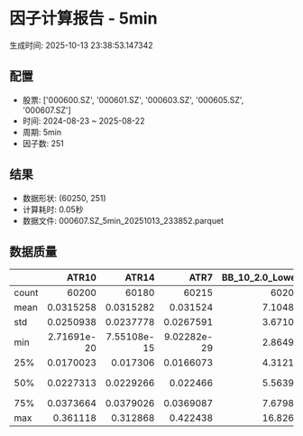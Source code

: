# 因子计算报告 - 5min

生成时间: 2025-10-13 23:38:53.147342

## 配置

- 股票: ['000600.SZ', '000601.SZ', '000603.SZ', '000605.SZ', '000607.SZ']
- 时间: 2024-08-23 ~ 2025-08-22
- 周期: 5min
- 因子数: 251

## 结果

- 数据形状: (60250, 251)
- 计算耗时: 0.05秒
- 数据文件: 000607.SZ_5min_20251013_233852.parquet

## 数据质量

|       |           ATR10 |           ATR14 |            ATR7 |   BB_10_2.0_Lower |   BB_10_2.0_Middle |   BB_10_2.0_Upper |   BB_10_2.0_Width |   BB_15_2.0_Lower |   BB_15_2.0_Middle |   BB_15_2.0_Upper |   BB_15_2.0_Width |   BB_20_2.0_Lower |   BB_20_2.0_Middle |   BB_20_2.0_Upper |   BB_20_2.0_Width |     BOLB_20 |        CCI10 |        CCI14 |        CCI20 |       EMA12 |       EMA15 |       EMA20 |        EMA3 |        EMA5 |        EMA8 |     FIXLB10 |      FIXLB3 |      FIXLB5 |      FIXLB8 |      FMAX10 |      FMAX15 |      FMAX20 |       FMAX5 |     FMEAN10 |     FMEAN15 |     FMEAN20 |      FMEAN5 |      FMIN10 |      FMIN15 |      FMIN20 |       FMIN5 |      FSTD10 |      FSTD15 |      FSTD20 |       FSTD5 |     LEXLB10 |      LEXLB3 |      LEXLB5 |      LEXLB8 |        MA10 |        MA15 |        MA20 |         MA3 |         MA5 |         MA8 |            MACD |    MACD_12_26_9 |     MACD_6_13_4 |     MACD_8_17_5 |       MACD_HIST |     MACD_SIGNAL |    MEANLB10 |     MEANLB3 |     MEANLB5 |     MEANLB8 |         MSTD10 |        MSTD15 |          MSTD5 |       Momentum1 |      Momentum10 |      Momentum12 |      Momentum15 |      Momentum20 |       Momentum3 |       Momentum5 |       Momentum8 |               OBV |   OBV_SMA10 |   OBV_SMA15 |   OBV_SMA20 |    OBV_SMA5 |   Position10 |   Position12 |   Position15 |   Position20 |   Position25 |   Position30 |    Position5 |    Position8 |        RAND |      RANDNX |       RANDX |       RPROB |     RPROBCX |     RPROBNX |      RPROBX |        RSI |      RSI10 |      RSI14 |       RSI7 |        STCX |           STOCH |     STOCH_10_14 |     STOCH_14_20 |      STOCH_7_10 |         STX |   TA_ADXR_14 |   TA_ADX_14 |   TA_APO_fastperiod12_matype0_slowperiod26 |   TA_AROONOSC_14 |   TA_AROON_14_down |   TA_AROON_14_up |    TA_CCI_14 |   TA_CDL2CROWS |   TA_CDL3BLACKCROWS |   TA_CDL3INSIDE |   TA_CDL3LINESTRIKE |   TA_CDL3OUTSIDE |   TA_CDL3STARSINSOUTH |   TA_CDL3WHITESOLDIERS |   TA_CDLABANDONEDBABY |   TA_CDLADVANCEBLOCK |   TA_CDLBELTHOLD |   TA_CDLBREAKAWAY |   TA_CDLCLOSINGMARUBOZU |   TA_CDLCONCEALBABYSWALL |   TA_CDLCOUNTERATTACK |   TA_CDLDARKCLOUDCOVER |   TA_CDLDOJI |   TA_CDLDOJISTAR |   TA_CDLDRAGONFLYDOJI |   TA_CDLENGULFING |   TA_CDLEVENINGDOJISTAR |   TA_CDLEVENINGSTAR |   TA_CDLGAPSIDESIDEWHITE |   TA_CDLGRAVESTONEDOJI |   TA_CDLHAMMER |   TA_CDLHANGINGMAN |   TA_CDLHARAMI |   TA_CDLHARAMICROSS |   TA_CDLHIGHWAVE |   TA_CDLHIKKAKE |   TA_CDLHOMINGPIGEON |   TA_CDLIDENTICAL3CROWS |   TA_CDLINNECK |   TA_CDLINVERTEDHAMMER |   TA_CDLKICKING |   TA_CDLKICKINGBYLENGTH |   TA_CDLLADDERBOTTOM |   TA_CDLLONGLEGGEDDOJI |   TA_CDLLONGLINE |   TA_CDLMARUBOZU |   TA_CDLMATCHINGLOW |   TA_CDLMATHOLD |   TA_CDLMORNINGDOJISTAR |   TA_CDLMORNINGSTAR |   TA_CDLONNECK |   TA_CDLPIERCING |   TA_CDLRICKSHAWMAN |   TA_CDLRISEFALL3METHODS |   TA_CDLSEPARATINGLINES |   TA_CDLSHOOTINGSTAR |   TA_CDLSHORTLINE |   TA_CDLSPINNINGTOP |   TA_CDLSTALLEDPATTERN |   TA_CDLSTICKSANDWICH |   TA_CDLTAKURI |   TA_CDLTASUKIGAP |   TA_CDLTHRUSTING |   TA_CDLTRISTAR |   TA_CDLUNIQUE3RIVER |   TA_CDLUPSIDEGAP2CROWS |   TA_CDLXSIDEGAP3METHODS |   TA_DEMA_10 |   TA_DEMA_20 |   TA_DEMA_5 |    TA_DX_14 |   TA_EMA_10 |   TA_EMA_20 |   TA_EMA_30 |    TA_EMA_5 |   TA_EMA_60 |   TA_KAMA_10 |   TA_KAMA_20 |   TA_MFI_14 |   TA_MIDPRICE_10 |   TA_MIDPRICE_20 |   TA_MIDPRICE_5 |   TA_MOM_10 |   TA_ROCP_10 |   TA_ROCR100_10 |   TA_ROCR_10 |     TA_ROC_10 |   TA_RSI_14 |      TA_SAR |   TA_SMA_10 |   TA_SMA_20 |   TA_SMA_30 |    TA_SMA_5 |   TA_SMA_60 |   TA_STOCHF_D |   TA_STOCHF_K |   TA_STOCHRSI_fastd_period3_fastk_period5_timeperiod14_D |   TA_STOCHRSI_fastd_period3_fastk_period5_timeperiod14_K |   TA_STOCH_D |   TA_STOCH_K |    TA_T3_10 |    TA_T3_20 |     TA_T3_5 |   TA_TEMA_10 |   TA_TEMA_20 |   TA_TEMA_5 |   TA_TRIMA_10 |   TA_TRIMA_20 |   TA_TRIMA_5 |   TA_TRIX_14 |   TA_ULTOSC_timeperiod17_timeperiod214_timeperiod328 |   TA_WILLR_14 |   TA_WMA_10 |   TA_WMA_20 |    TA_WMA_5 |     TRENDLB10 |      TRENDLB3 |      TRENDLB5 |      TRENDLB8 |       Trend10 |      Trend12 |       Trend15 |       Trend20 |        Trend25 |        Trend5 |        Trend8 |      VWAP10 |      VWAP15 |      VWAP20 |      VWAP25 |      VWAP30 |   Volume_Momentum10 |   Volume_Momentum15 |   Volume_Momentum20 |   Volume_Momentum25 |   Volume_Momentum30 |   Volume_Ratio10 |   Volume_Ratio15 |   Volume_Ratio20 |   Volume_Ratio25 |   Volume_Ratio30 |    WILLR14 |    WILLR18 |    WILLR21 |     WILLR9 |
|:------|----------------:|----------------:|----------------:|------------------:|-------------------:|------------------:|------------------:|------------------:|-------------------:|------------------:|------------------:|------------------:|-------------------:|------------------:|------------------:|------------:|-------------:|-------------:|-------------:|------------:|------------:|------------:|------------:|------------:|------------:|------------:|------------:|------------:|------------:|------------:|------------:|------------:|------------:|------------:|------------:|------------:|------------:|------------:|------------:|------------:|------------:|------------:|------------:|------------:|------------:|------------:|------------:|------------:|------------:|------------:|------------:|------------:|------------:|------------:|------------:|----------------:|----------------:|----------------:|----------------:|----------------:|----------------:|------------:|------------:|------------:|------------:|---------------:|--------------:|---------------:|----------------:|----------------:|----------------:|----------------:|----------------:|----------------:|----------------:|----------------:|------------------:|------------:|------------:|------------:|------------:|-------------:|-------------:|-------------:|-------------:|-------------:|-------------:|-------------:|-------------:|------------:|------------:|------------:|------------:|------------:|------------:|------------:|-----------:|-----------:|-----------:|-----------:|------------:|----------------:|----------------:|----------------:|----------------:|------------:|-------------:|------------:|-------------------------------------------:|-----------------:|-------------------:|-----------------:|-------------:|---------------:|--------------------:|----------------:|--------------------:|-----------------:|----------------------:|-----------------------:|----------------------:|---------------------:|-----------------:|------------------:|------------------------:|-------------------------:|----------------------:|-----------------------:|-------------:|-----------------:|----------------------:|------------------:|------------------------:|--------------------:|-------------------------:|-----------------------:|---------------:|-------------------:|---------------:|--------------------:|-----------------:|----------------:|---------------------:|------------------------:|---------------:|-----------------------:|----------------:|------------------------:|---------------------:|-----------------------:|-----------------:|-----------------:|--------------------:|----------------:|------------------------:|--------------------:|---------------:|-----------------:|--------------------:|-------------------------:|------------------------:|---------------------:|------------------:|--------------------:|-----------------------:|----------------------:|---------------:|------------------:|------------------:|----------------:|---------------------:|------------------------:|-------------------------:|-------------:|-------------:|------------:|------------:|------------:|------------:|------------:|------------:|------------:|-------------:|-------------:|------------:|-----------------:|-----------------:|----------------:|------------:|-------------:|----------------:|-------------:|--------------:|------------:|------------:|------------:|------------:|------------:|------------:|------------:|--------------:|--------------:|---------------------------------------------------------:|---------------------------------------------------------:|-------------:|-------------:|------------:|------------:|------------:|-------------:|-------------:|------------:|--------------:|--------------:|-------------:|-------------:|-----------------------------------------------------:|--------------:|------------:|------------:|------------:|--------------:|--------------:|--------------:|--------------:|--------------:|-------------:|--------------:|--------------:|---------------:|--------------:|--------------:|------------:|------------:|------------:|------------:|------------:|--------------------:|--------------------:|--------------------:|--------------------:|--------------------:|-----------------:|-----------------:|-----------------:|-----------------:|-----------------:|-----------:|-----------:|-----------:|-----------:|
| count | 60200           | 60180           | 60215           |       60205       |        60205       |       60205       |       60205       |       60180       |        60180       |       60180       |       60180       |       60155       |        60155       |       60155       |       60155       | 60250       | 60160        | 60120        | 60060        | 60250       | 60250       | 60250       | 60250       | 60250       | 60250       | 60250       | 60250       | 60250       | 60250       | 60205       | 60180       | 60155       | 60230       | 60250       | 60250       | 60250       | 60250       | 60250       | 60250       | 60250       | 60250       | 60250       | 60250       | 60250       | 60250       | 60250       | 60250       | 60250       | 60250       | 60205       | 60180       | 60155       | 60240       | 60230       | 60215       | 60085           | 60085           | 60175           | 60150           | 60085           | 60085           | 60250       | 60250       | 60250       | 60250       | 60205          | 60180         | 60230          | 60200           | 60200           | 60200           | 60200           | 60200           | 60200           | 60200           | 60200           |   60250           | 60205       | 60180       | 60155       | 60230       | 60205        | 60195        | 60180        | 60155        | 60130        | 60105        | 60230        | 60215        | 60250       | 60250       | 60250       | 60250       | 60250       | 60250       | 60250       | 60180      | 60200      | 60180      | 60215      | 60250       | 60165           | 60075           | 59995           | 60130           | 60250       |  60115       | 60115       |                                60195       |      60250       |        60250       |      60250       | 60120        |          60250 |      60250          |    60250        |      60250          |     60250        |            60235      |          60250         |         60250         |         60250        |     60250        |    60250          |             60250       |                    60250 |          60250        |           60250        |   60250      |     60250        |           60250       |       60250       |            60250        |        60250        |            60250         |             60250      |    60250       |        60250       |  60250         |       60250         |       60250      |    60250        |         60250        |            60250        |   60250        |            60250       |  60250          |          60250          |                60250 |             60250      |      60250       |     60250        |         60250       |           60250 |           60250         |        60250        |   60250        |    60250         |          60250      |           60250          |             60250       |         60250        |       60250       |         60250       |           60250        |          60250        |    60250       |    60250          |      60250        |   60250         |       60250          |                   60250 |             60250        |  60250       |  60250       | 60250       | 60250       | 60250       | 60250       | 60250       | 60250       | 60250       |  60205       |  60155       | 60250       |      60250       |      60250       |     60250       | 60250       |  60250       |     60250       |  60250       | 60200         |  60180      | 60250       | 60205       | 60155       | 60105       | 60230       | 59955       |   60250       |   60250       |                                              60250       |                                              60250       |  60250       |  60250       | 60250       | 60250       | 60250       |  60250       |  60250       | 60250       |   60205       |   60155       |  60230       |  60250       |                                          60250       |    60185      | 60205       | 60155       | 60230       | 60205         | 60240         | 60230         | 60215         | 60205         | 60195        | 60180         | 60155         | 60130          | 60230         | 60215         | 60155       | 60155       | 60155       | 60155       | 60155       |     60200           |     60200           |     60200           |     60200           |     60200           |      60250       |      60250       |      60250       |      60250       |      60250       | 60185      | 60165      | 60150      | 60210      |
| mean  |     0.0315258   |     0.0315282   |     0.031524    |           7.10489 |            7.10998 |           7.11508 |           7.10998 |           7.10375 |            7.11015 |           7.11656 |           7.11015 |           7.10277 |            7.11031 |           7.11786 |           7.11031 |     7.10969 |    -0.407934 |     0.262328 |     1.37428  |     7.10828 |     7.10789 |     7.10725 |     7.10943 |     7.10918 |     7.10879 |     7.10969 |     7.10969 |     7.10969 |     7.10969 |     7.10998 |     7.11015 |     7.11031 |     7.10982 |     7.10969 |     7.10969 |     7.10969 |     7.10969 |     7.10969 |     7.10969 |     7.10969 |     7.10969 |     7.10969 |     7.10969 |     7.10969 |     7.10969 |     7.10969 |     7.10969 |     7.10969 |     7.10969 |     7.10998 |     7.11015 |     7.11031 |     7.10976 |     7.10982 |     7.10992 |     0.00180625  |     0.00180625  |     0.000901241 |     0.00116023  |    -1.61654e-06 |     0.00180787  |     7.10969 |     7.10969 |     7.10969 |     7.10969 |     0.0268516  |     0.0331495 |     0.0190408  |     0.000487036 |     0.000487036 |     0.000487036 |     0.000487036 |     0.000487036 |     0.000487036 |     0.000487036 |     0.000487036 |  819755           |     7.10998 |     7.11015 |     7.11031 |     7.10982 |     0.465808 |     0.465869 |     0.466434 |     0.468039 |     0.470102 |     0.472895 |     0.466018 |     0.465667 |     7.10969 |     7.10969 |     7.10969 |     7.10969 |     7.10969 |     7.10969 |     7.10969 |    50.5383 |    50.3111 |    50.5383 |    50.0805 |     7.10969 |    46.6122      |    46.5672      |    46.6155      |    46.5671      |     7.10969 |     29.8461  |    29.8461  |                                    7.11005 |          7.10969 |            7.10969 |          7.10969 |     0.262328 |              0 |         -0.00995851 |       -0.033195 |          0.00165975 |        -0.365145 |               49.5171 |              0.0829876 |            -0.0149378 |            -0.215768 |        -0.484647 |        0.00165975 |                -1.13527 |                        0 |              0.006639 |              -0.059751 |      33.6415 |        -0.137759 |               7.77427 |          -5.87419 |               -0.116183 |           -0.151037 |                0.0497925 |                 8.3917 |        1.52531 |           -4.85809 |     -0.0285477 |           0.0657261 |           9.839  |        0.439834 |             0.073029 |               -0.209129 |      -0.165975 |                1.60498 |     -0.00165975 |              0.00165975 |                    0 |                28.0398 |         -1.13693 |        -0.891286 |             2.97593 |               0 |               0.0746888 |            0.114523 |      -0.227386 |        0.0431535 |             10.7087 |               0.00165975 |                -2.50622 |            -0.360166 |           2.85477 |             9.84398 |              -0.126141 |              0.107884 |        7.76929 |       -0.00829876 |         -0.126141 |      -0.0298755 |           0.00497925 |                       0 |                -0.013278 |      7.10853 |      7.10725 |     7.10918 |     7.10969 |     7.10853 |     7.10725 |     7.10596 |     7.10918 |     7.10214 |      7.10998 |      7.11031 |     7.10969 |          7.10969 |          7.10969 |         7.10969 |     7.10969 |      7.10969 |         7.10969 |      7.10969 |     0.0487036 |     50.5383 |     7.10969 |     7.10998 |     7.11031 |     7.11064 |     7.10982 |     7.11161 |       7.10969 |       7.10969 |                                                  7.10969 |                                                  7.10969 |      7.10969 |      7.10969 |     7.10969 |     7.10969 |     7.10969 |      7.10853 |      7.10725 |     7.10918 |       7.10998 |       7.11031 |      7.10982 |      7.10969 |                                              7.10969 |      -51.1197 |     7.10998 |     7.11031 |     7.10982 |    -0.0293421 |    -0.0226635 |    -0.0277806 |    -0.0307617 |    -0.0293421 |    -0.027013 |    -0.0217792 |    -0.0125353 |    -0.00362299 |    -0.0277806 |    -0.0307617 |     7.02856 |     7.02856 |     7.02856 |     7.02856 |     7.02856 |         0.000487036 |         0.000487036 |         0.000487036 |         0.000487036 |         0.000487036 |          7.10969 |          7.10969 |          7.10969 |          7.10969 |          7.10969 |   -51.1197 |   -51.2455 |   -51.3136 |   -50.8259 |
| std   |     0.0250938   |     0.0237778   |     0.0267591   |           3.67108 |            3.67368 |           3.6763  |           3.67368 |           3.67018 |            3.67349 |           3.67683 |           3.67349 |           3.66937 |            3.6733  |           3.67727 |           3.6733  |     3.67406 |    92.0148   |    96.8215   |   102.816    |     3.67308 |     3.67283 |     3.67241 |     3.67385 |     3.67367 |     3.67341 |     3.67406 |     3.67406 |     3.67406 |     3.67406 |     3.67368 |     3.67349 |     3.6733  |     3.67387 |     3.67406 |     3.67406 |     3.67406 |     3.67406 |     3.67406 |     3.67406 |     3.67406 |     3.67406 |     3.67406 |     3.67406 |     3.67406 |     3.67406 |     3.67406 |     3.67406 |     3.67406 |     3.67406 |     3.67368 |     3.67349 |     3.6733  |     3.67396 |     3.67387 |     3.67376 |     0.0387428   |     0.0387428   |     0.0281399   |     0.0311149   |     0.0119537   |     0.0363628   |     3.67406 |     3.67406 |     3.67406 |     3.67406 |     0.0417497  |     0.0489102 |     0.0321535  |     0.0137692   |     0.0137692   |     0.0137692   |     0.0137692   |     0.0137692   |     0.0137692   |     0.0137692   |     0.0137692   |       1.03037e+06 |     3.67368 |     3.67349 |     3.6733  |     3.67387 |     0.309102 |     0.306195 |     0.303156 |     0.300179 |     0.298025 |     0.297228 |     0.325354 |     0.31337  |     3.67406 |     3.67406 |     3.67406 |     3.67406 |     3.67406 |     3.67406 |     3.67406 |    13.1015 |    15.0354 |    13.1015 |    17.436  |     3.67406 |    27.8222      |    19.6227      |    19.1379      |    19.922       |     3.67406 |     13.989   |    13.989   |                                    3.67361 |          3.67406 |            3.67406 |          3.67406 |    96.8215   |              0 |          0.997882   |        5.61558  |          0.910981   |         8.59609  |               25.973  |              2.87958   |             1.35112   |             4.6401   |        52.3043   |        0.4074     |                51.5688  |                        0 |              7.70844  |               2.44369  |      47.2487 |        11.4283   |              26.7769  |          30.5546  |                3.4066   |            3.88345  |               11.2902    |                27.7266 |       12.2559  |           21.4992  |     33.6436    |          28.3109    |          33.8384 |       19.5716   |             2.70142  |                4.56831  |       4.07066  |               12.5668  |      0.910981   |              0.910981   |                    0 |                44.9198 |         45.2002  |        41.6155   |            16.9924  |               0 |               2.73193   |            3.38221  |       4.76311  |        2.07691   |             30.9227 |               0.4074     |                16.8478  |             5.99062  |          34.3838  |            34.9826  |               3.54942  |              3.28282  |       26.769   |        1.07786    |          3.54942  |       6.41573   |           0.705627   |                       0 |                 1.82192  |      3.67324 |      3.67241 |     3.67367 |     3.67406 |     3.67324 |     3.67241 |     3.67157 |     3.67367 |     3.66902 |      3.67368 |      3.6733  |     3.67406 |          3.67406 |          3.67406 |         3.67406 |     3.67406 |      3.67406 |         3.67406 |      3.67406 |     1.37692   |     13.1015 |     3.67406 |     3.67368 |     3.6733  |     3.67293 |     3.67387 |     3.6718  |       3.67406 |       3.67406 |                                                  3.67406 |                                                  3.67406 |      3.67406 |      3.67406 |     3.67406 |     3.67406 |     3.67406 |      3.67324 |      3.67241 |     3.67367 |       3.67368 |       3.6733  |      3.67387 |      3.67406 |                                              3.67406 |       30.5672 |     3.67368 |     3.6733  |     3.67387 |     1.14539   |     0.795844  |     0.975942  |     1.09567   |     1.14539   |     1.18299  |     1.22623   |     1.27695   |     1.31268    |     0.975942  |     1.09567   |     3.68232 |     3.68232 |     3.68232 |     3.68232 |     3.68232 |         0.0137692   |         0.0137692   |         0.0137692   |         0.0137692   |         0.0137692   |          3.67406 |          3.67406 |          3.67406 |          3.67406 |          3.67406 |    30.5672 |    30.274  |    30.1076 |    31.2865 |
| min   |     2.71691e-20 |     7.55108e-15 |     9.02282e-29 |           2.86499 |            2.867   |           2.86901 |           2.867   |           2.86807 |            2.87    |           2.87193 |           2.87    |           2.87015 |            2.872   |           2.87385 |           2.872   |     2.85    |  -666.663    |  -933.326    | -1333.32     |     2.86691 |     2.86841 |     2.87063 |     2.85947 |     2.86176 |     2.86439 |     2.85    |     2.85    |     2.85    |     2.85    |     2.867   |     2.87    |     2.872   |     2.86    |     2.85    |     2.85    |     2.85    |     2.85    |     2.85    |     2.85    |     2.85    |     2.85    |     2.85    |     2.85    |     2.85    |     2.85    |     2.85    |     2.85    |     2.85    |     2.85    |     2.867   |     2.87    |     2.872   |     2.85667 |     2.86    |     2.86625 |    -0.445071    |    -0.445071    |    -0.4341      |    -0.426466    |    -0.181994    |    -0.391994    |     2.85    |     2.85    |     2.85    |     2.85    |     0          |     0         |     0          |    -0.126214    |    -0.126214    |    -0.126214    |    -0.126214    |    -0.126214    |    -0.126214    |    -0.126214    |    -0.126214    | -826195           |     2.867   |     2.87    |     2.872   |     2.86    |     0        |     0        |     0        |     0        |     0        |     0        |     0        |     0        |     2.85    |     2.85    |     2.85    |     2.85    |     2.85    |     2.85    |     2.85    |     0      |     0      |     0      |     0      |     2.85    |    -8.81073e-13 |    -5.68434e-13 |    -3.63798e-13 |    -3.97904e-13 |     2.85    |      6.46999 |     6.46999 |                                    2.8675  |          2.85    |            2.85    |          2.85    |  -933.326    |              0 |       -100          |     -100        |       -100          |      -100        |                0      |              0         |          -100         |          -100        |      -100        |        0          |              -100       |                        0 |           -100        |            -100        |       0      |      -100        |               0       |        -100       |             -100        |         -100        |             -100         |                 0      |        0       |         -100       |   -100         |        -100         |        -100      |     -200        |             0        |             -100        |    -100        |                0       |   -100          |           -100          |                    0 |                 0      |       -100       |      -100        |             0       |               0 |               0         |            0        |    -100        |        0         |              0      |               0          |              -100       |          -100        |        -100       |          -100       |            -100        |              0        |        0       |     -100          |       -100        |    -100         |           0          |                       0 |              -100        |      2.86576 |      2.87063 |     2.86176 |     2.85    |     2.86576 |     2.87063 |     2.87498 |     2.86176 |     2.88779 |      2.867   |      2.872   |     2.85    |          2.85    |          2.85    |         2.85    |     2.85    |      2.85    |         2.85    |      2.85    |   -12.6214    |      0      |     2.85    |     2.867   |     2.872   |     2.87267 |     2.86    |     2.8865  |       2.85    |       2.85    |                                                  2.85    |                                                  2.85    |      2.85    |      2.85    |     2.85    |     2.85    |     2.85    |      2.86576 |      2.87063 |     2.86176 |       2.867   |       2.872   |      2.86    |      2.85    |                                              2.85    |     -100      |     2.867   |     2.872   |     2.86    |    -2.84605   |    -1.1547    |    -1.78885   |    -2.47487   |    -2.84605   |    -3.17543  |    -3.61478   |    -4.24853   |    -4.8        |    -1.78885   |    -2.47487   |     0       |     0       |     0       |     0       |     0       |        -0.126214    |        -0.126214    |        -0.126214    |        -0.126214    |        -0.126214    |          2.85    |          2.85    |          2.85    |          2.85    |          2.85    |  -100      |  -100      |  -100      |  -100      |
| 25%   |     0.0170023   |     0.017306    |     0.0166073   |           4.31217 |            4.316   |           4.3188  |           4.316   |           4.31148 |            4.31533 |           4.31911 |           4.31533 |           4.31103 |            4.31575 |           4.32036 |           4.31575 |     4.32    |   -59.6431   |   -58.9334   |   -58.0989   |     4.31571 |     4.31514 |     4.31461 |     4.31513 |     4.3154  |     4.31576 |     4.32    |     4.32    |     4.32    |     4.32    |     4.316   |     4.31533 |     4.31575 |     4.316   |     4.32    |     4.32    |     4.32    |     4.32    |     4.32    |     4.32    |     4.32    |     4.32    |     4.32    |     4.32    |     4.32    |     4.32    |     4.32    |     4.32    |     4.32    |     4.32    |     4.316   |     4.31533 |     4.31575 |     4.31667 |     4.316   |     4.31625 |    -0.0102677   |    -0.0102677   |    -0.00693036  |    -0.00789629  |    -0.00325925  |    -0.00977777  |     4.32    |     4.32    |     4.32    |     4.32    |     0.00942809 |     0.0112122 |     0.00707107 |    -0.00455581  |    -0.00455581  |    -0.00455581  |    -0.00455581  |    -0.00455581  |    -0.00455581  |    -0.00455581  |    -0.00455581  |   99847.2         |     4.316   |     4.31533 |     4.31575 |     4.316   |     0.2      |     0.2      |     0.2      |     0.2      |     0.205882 |     0.208333 |     0.2      |     0.2      |     4.32    |     4.32    |     4.32    |     4.32    |     4.32    |     4.32    |     4.32    |    42.3637 |    40.8474 |    42.3637 |    38.7162 |     4.32    |    22.2222      |    32.1429      |    32.6385      |    32.2629      |     4.32    |     19.7373  |    19.7373  |                                    4.315   |          4.32    |            4.32    |          4.32    |   -58.9334   |              0 |          0          |        0        |          0          |         0        |               29.3539 |              0         |             0         |             0        |         0        |        0          |                 0       |                        0 |              0        |               0        |       0      |         0        |               0       |           0       |                0        |            0        |                0         |                 0      |        0       |            0       |      0         |           0         |           0      |        0        |             0        |                0        |       0        |                0       |      0          |              0          |                    0 |                 0      |          0       |         0        |             0       |               0 |               0         |            0        |       0        |        0         |              0      |               0          |                 0       |             0        |           0       |             0       |               0        |              0        |        0       |        0          |          0        |       0         |           0          |                       0 |                 0        |      4.31525 |      4.31461 |     4.3154  |     4.32    |     4.31525 |     4.31461 |     4.31484 |     4.3154  |     4.31583 |      4.316   |      4.31575 |     4.32    |          4.32    |          4.32    |         4.32    |     4.32    |      4.32    |         4.32    |      4.32    |    -0.455581  |     42.3637 |     4.32    |     4.316   |     4.31575 |     4.31567 |     4.316   |     4.316   |       4.32    |       4.32    |                                                  4.32    |                                                  4.32    |      4.32    |      4.32    |     4.32    |     4.32    |     4.32    |      4.31525 |      4.31461 |     4.3154  |       4.316   |       4.31575 |      4.316   |      4.32    |                                              4.32    |      -76.3158 |     4.316   |     4.31575 |     4.316   |    -0.948682  |    -0.57735   |    -0.874767  |    -0.935413  |    -0.948682  |    -0.970453 |    -0.97218   |    -0.993316  |    -1.00353    |    -0.874767  |    -0.935413  |     4.2921  |     4.2921  |     4.2921  |     4.2921  |     4.2921  |        -0.00455581  |        -0.00455581  |        -0.00455581  |        -0.00455581  |        -0.00455581  |          4.32    |          4.32    |          4.32    |          4.32    |          4.32    |   -76.3158 |   -76.9231 |   -77.4194 |   -75      |
| 50%   |     0.0227313   |     0.0229266   |     0.022466    |           5.56396 |            5.569   |           5.5732  |           5.569   |           5.56465 |            5.56933 |           5.57406 |           5.56933 |           5.56314 |            5.5695  |           5.57609 |           5.5695  |     5.57    |    -0.687281 |    -0.860588 |    -0.474317 |     5.56712 |     5.56744 |     5.56666 |     5.56729 |     5.56806 |     5.56745 |     5.57    |     5.57    |     5.57    |     5.57    |     5.569   |     5.56933 |     5.5695  |     5.568   |     5.57    |     5.57    |     5.57    |     5.57    |     5.57    |     5.57    |     5.57    |     5.57    |     5.57    |     5.57    |     5.57    |     5.57    |     5.57    |     5.57    |     5.57    |     5.57    |     5.569   |     5.56933 |     5.5695  |     5.56667 |     5.568   |     5.56875 |     0.000125283 |     0.000125283 |    -5.622e-05   |    -9.80283e-12 |    -0.000135522 |     0.000171128 |     5.57    |     5.57    |     5.57    |     5.57    |     0.0150923  |     0.0188982 |     0.0114018  |     0           |     0           |     0           |     0           |     0           |     0           |     0           |     0           |  536373           |     5.569   |     5.56933 |     5.5695  |     5.568   |     0.5      |     0.473684 |     0.464286 |     0.461538 |     0.462574 |     0.46875  |     0.5      |     0.5      |     5.57    |     5.57    |     5.57    |     5.57    |     5.57    |     5.57    |     5.57    |    50.0137 |    49.7444 |    50.0137 |    49.453  |     5.57    |    45.8333      |    46.7525      |    46.6667      |    46.6667      |     5.57    |     26.9932  |    26.9932  |                                    5.56917 |          5.57    |            5.57    |          5.57    |    -0.860588 |              0 |          0          |        0        |          0          |         0        |               48.8376 |              0         |             0         |             0        |         0        |        0          |                 0       |                        0 |              0        |               0        |       0      |         0        |               0       |           0       |                0        |            0        |                0         |                 0      |        0       |            0       |      0         |           0         |           0      |        0        |             0        |                0        |       0        |                0       |      0          |              0          |                    0 |                 0      |          0       |         0        |             0       |               0 |               0         |            0        |       0        |        0         |              0      |               0          |                 0       |             0        |           0       |             0       |               0        |              0        |        0       |        0          |          0        |       0         |           0          |                       0 |                 0        |      5.56789 |      5.56666 |     5.56806 |     5.57    |     5.56789 |     5.56666 |     5.56625 |     5.56806 |     5.56392 |      5.569   |      5.5695  |     5.57    |          5.57    |          5.57    |         5.57    |     5.57    |      5.57    |         5.57    |      5.57    |     0         |     50.0137 |     5.57    |     5.569   |     5.5695  |     5.57    |     5.568   |     5.56817 |       5.57    |       5.57    |                                                  5.57    |                                                  5.57    |      5.57    |      5.57    |     5.57    |     5.57    |     5.57    |      5.56789 |      5.56666 |     5.56806 |       5.569   |       5.5695  |      5.568   |      5.57    |                                              5.57    |      -50      |     5.569   |     5.5695  |     5.568   |     0         |     0         |     0         |     0         |     0         |     0        |     0         |     0         |     0          |     0         |     0         |     5.54194 |     5.54194 |     5.54194 |     5.54194 |     5.54194 |         0           |         0           |         0           |         0           |         0           |          5.57    |          5.57    |          5.57    |          5.57    |          5.57    |   -50      |   -50      |   -50      |   -50      |
| 75%   |     0.0373664   |     0.0379026   |     0.0369087   |           7.67988 |            7.685   |           7.69    |           7.685   |           7.67799 |            7.684   |           7.6903  |           7.684   |           7.67697 |            7.6835  |           7.69033 |           7.6835  |     7.68    |    55.7783   |    55.8536   |    56.243    |     7.68259 |     7.68394 |     7.68222 |     7.68408 |     7.68462 |     7.6833  |     7.68    |     7.68    |     7.68    |     7.68    |     7.685   |     7.684   |     7.6835  |     7.686   |     7.68    |     7.68    |     7.68    |     7.68    |     7.68    |     7.68    |     7.68    |     7.68    |     7.68    |     7.68    |     7.68    |     7.68    |     7.68    |     7.68    |     7.68    |     7.68    |     7.685   |     7.684   |     7.6835  |     7.68667 |     7.686   |     7.68562 |     0.0114313   |     0.0114313   |     0.00702811  |     0.00837206  |     0.00310418  |     0.0111515   |     7.68    |     7.68    |     7.68    |     7.68    |     0.0285968  |     0.0358303 |     0.0194936  |     0.004329    |     0.004329    |     0.004329    |     0.004329    |     0.004329    |     0.004329    |     0.004329    |     0.004329    |       1.27607e+06 |     7.685   |     7.684   |     7.6835  |     7.686   |     0.714286 |     0.714286 |     0.714286 |     0.722222 |     0.722222 |     0.727273 |     0.714286 |     0.714286 |     7.68    |     7.68    |     7.68    |     7.68    |     7.68    |     7.68    |     7.68    |    57.7762 |    59.1404 |    57.7762 |    61.0846 |     7.68    |    70.2381      |    61.2245      |    60.7164      |    61.4723      |     7.68    |     36.6576  |    36.6576  |                                    7.68417 |          7.68    |            7.68    |          7.68    |    55.8536   |              0 |          0          |        0        |          0          |         0        |               69.4064 |              0         |             0         |             0        |         0        |        0          |                 0       |                        0 |              0        |               0        |     100      |         0        |               0       |           0       |                0        |            0        |                0         |                 0      |        0       |            0       |      0         |           0         |           0      |        0        |             0        |                0        |       0        |                0       |      0          |              0          |                    0 |               100      |          0       |         0        |             0       |               0 |               0         |            0        |       0        |        0         |              0      |               0          |                 0       |             0        |           0       |             0       |               0        |              0        |        0       |        0          |          0        |       0         |           0          |                       0 |                 0        |      7.68243 |      7.68222 |     7.68462 |     7.68    |     7.68243 |     7.68222 |     7.68037 |     7.68462 |     7.68441 |      7.685   |      7.6835  |     7.68    |          7.68    |          7.68    |         7.68    |     7.68    |      7.68    |         7.68    |      7.68    |     0.4329    |     57.7762 |     7.68    |     7.685   |     7.6835  |     7.68733 |     7.686   |     7.69475 |       7.68    |       7.68    |                                                  7.68    |                                                  7.68    |      7.68    |      7.68    |     7.68    |     7.68    |     7.68    |      7.68243 |      7.68222 |     7.68462 |       7.685   |       7.6835  |      7.686   |      7.68    |                                              7.68    |      -25      |     7.685   |     7.6835  |     7.686   |     0.869894  |     0.57735   |     0.730296  |     0.846113  |     0.869894  |     0.888694 |     0.913139  |     0.946216  |     0.965629   |     0.730296  |     0.846113  |     7.64117 |     7.64117 |     7.64117 |     7.64117 |     7.64117 |         0.004329    |         0.004329    |         0.004329    |         0.004329    |         0.004329    |          7.68    |          7.68    |          7.68    |          7.68    |          7.68    |   -25      |   -25      |   -25      |   -25      |
| max   |     0.361118    |     0.312868    |     0.422438    |          16.8262  |           16.852   |          16.8778  |          16.852   |          16.7929  |           16.8167  |          16.8404  |          16.8167  |          16.7672  |           16.79    |          16.8128  |          16.79    |    17.09    |   666.663    |   933.326    |  1333.32     |    16.7893  |    16.7579  |    16.737   |    16.9877  |    16.9034  |    16.8489  |    17.09    |    17.09    |    17.09    |    17.09    |    16.852   |    16.8167  |    16.79    |    16.95    |    17.09    |    17.09    |    17.09    |    17.09    |    17.09    |    17.09    |    17.09    |    17.09    |    17.09    |    17.09    |    17.09    |    17.09    |    17.09    |    17.09    |    17.09    |    17.09    |    16.852   |    16.8167  |    16.79    |    17.0233  |    16.95    |    16.8738  |     0.559123    |     0.559123    |     0.572811    |     0.557399    |     0.260437    |     0.482979    |    17.09    |    17.09    |    17.09    |    17.09    |     1.00329    |     1.04355   |     0.814445   |     0.214542    |     0.214542    |     0.214542    |     0.214542    |     0.214542    |     0.214542    |     0.214542    |     0.214542    |       5.33658e+06 |    16.852   |    16.8167  |    16.79    |    16.95    |     1        |     1        |     1        |     1        |     1        |     1        |     1        |     1        |    17.09    |    17.09    |    17.09    |    17.09    |    17.09    |    17.09    |    17.09    |   100      |   100      |   100      |   100      |    17.09    |   100           |   100           |   100           |   100           |    17.09    |     99.7852  |    99.7852  |                                   16.83    |         17.09    |           17.09    |         17.09    |   933.326    |              0 |          0          |      100        |        100          |       100        |              100      |            100         |           100         |             0        |       100        |      100          |               100       |                        0 |            100        |               0        |     100      |       100        |             100       |         100       |                0        |            0        |              100         |               100      |      100       |            0       |    100         |         100         |         100      |      200        |           100        |                0        |       0        |              100       |    100          |            100          |                    0 |               100      |        100       |       100        |           100       |               0 |             100         |          100        |       0        |      100         |            100      |             100          |               100       |             0        |         100       |           100       |               0        |            100        |      100       |      100          |          0        |     100         |         100          |                       0 |               100        |     16.8176  |     16.737   |    16.9034  |    17.09    |    16.8176  |    16.737   |    16.6943  |    16.9034  |    16.6013  |     16.852   |     16.79    |    17.09    |         17.09    |         17.09    |        17.09    |    17.09    |     17.09    |        17.09    |     17.09    |    21.4542    |    100      |    17.09    |    16.852   |    16.79    |    16.7477  |    16.95    |    16.595   |      17.09    |      17.09    |                                                 17.09    |                                                 17.09    |     17.09    |     17.09    |    17.09    |    17.09    |    17.09    |     16.8176  |     16.737   |    16.9034  |      16.852   |      16.79    |     16.95    |     17.09    |                                             17.09    |        0      |    16.852   |    16.79    |    16.95    |     2.84605   |     1.1547    |     1.78885   |     2.47487   |     2.84605   |     3.17543  |     3.61478   |     4.24853   |     4.8        |     1.78885   |     2.47487   |    16.9027  |    16.9027  |    16.9027  |    16.9027  |    16.9027  |         0.214542    |         0.214542    |         0.214542    |         0.214542    |         0.214542    |         17.09    |         17.09    |         17.09    |         17.09    |         17.09    |     0      |     0      |     0      |     0      |